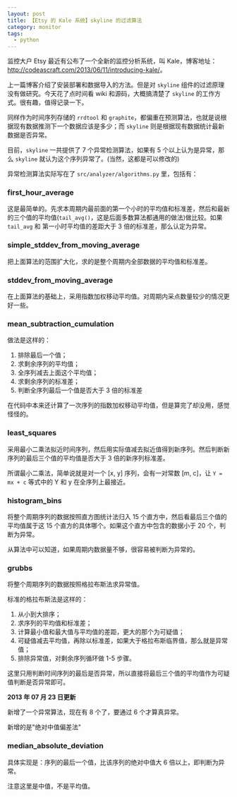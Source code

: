 ```yaml
---
layout: post
title: 【Etsy 的 Kale 系统】skyline 的过滤算法
category: monitor
tags:
  - python
---
```


监控大户 Etsy 最近有公布了一个全新的监控分析系统，叫 Kale，博客地址：<http://codeascraft.com/2013/06/11/introducing-kale/>。

上一篇博客介绍了安装部署和数据导入的方法。但是对 `skyline` 组件的过滤原理没有做研究。今天花了点时间看 wiki 和源码，大概搞清楚了 `skyline` 的工作方式。很有趣，值得记录一下。

同样作为时间序列存储的 `rrdtool` 和 `graphite`，都偏重在预测算法，也就是说根据现有数据推测下一个数据应该是多少；而 `skyline` 则是根据现有数据统计最新数据是否异常。

目前，`skyline` 一共提供了 7  个异常检测算法，如果有 5 个以上认为是异常，那么 `skyline` 就认为这个序列异常了。(当然，这都是可以修改的)

异常检测算法实际写在了 `src/analyzer/algorithms.py` 里，包括有：

### first_hour_average

这是最简单的。先求本周期内最前面的第一个小时的平均值和标准差，然后和最新的三个值的平均值(`tail_avg()`，这是后面多数算法都通用的做法)做比较。如果 `tail_avg` 和 第一小时平均值的差距大于 3 倍的标准差，那么认定为异常。

### simple_stddev_from_moving_average

把上面算法的范围扩大化，求的是整个周期内全部数据的平均值和标准差。

### stddev_from_moving_average

在上面算法的基础上，采用指数加权移动平均值。对周期内采点数量较少的情况更好一些。

### mean_subtraction_cumulation

做法是这样的：

1. 排除最后一个值；
2. 求剩余序列的平均值；
2. 全序列减去上面这个平均值；
3. 求剩余序列的标准差；
4. 判断全序列最后一个值是否大于 3 倍的标准差

在代码中本来还计算了一次序列的指数加权移动平均值，但是算完了却没用，感觉怪怪的。

### least_squares

采用最小二乘法拟近时间序列，然后用实际值减去拟近值得到新序列。然后判断新序列的最后三个值的平均值是否大于 3 倍的新序列标准差。

所谓最小二乘法，简单说就是对一个 [x, y] 序列，会有一对常数 [m, c]，让 `Y = mx + c` 等式中的 Y 和 y 在全序列上最接近。

### histogram_bins

将整个周期序列的数据按照直方图统计法归入 15 个直方中，然后看最后三个值的平均值属于这 15 个直方的具体哪个。如果这个直方中包含的数据小于 20 个，判断为异常。

从算法中可以知道，如果周期内数据量不够，很容易被判断为异常的。

### grubbs

将整个周期序列的数据按照格拉布斯法求异常值。

标准的格拉布斯法是这样的：

1. 从小到大排序；
2. 求序列的平均值和标准差；
3. 计算最小值和最大值与平均值的差距，更大的那个为可疑值；
4. 可疑值减去平均值，再除以标准差，如果大于格拉布斯临界值，那么就是异常值；
5. 排除异常值，对剩余序列循环做 1-5 步骤。

这里只用判断时间序列的最后是否异常，所以直接将最后三个值的平均值作为可疑值判断是否异常即可。

__2013 年 07 月 23 日更新__

新增了一个异常算法，现在有 8 个了，要通过 6 个才算真异常。

新增的是"绝对中值偏差法"

### median_absolute_deviation

具体实现是：序列的最后一个值，比该序列的绝对中值大 6 倍以上，即判断为异常。

注意这里是中值，不是平均值。
